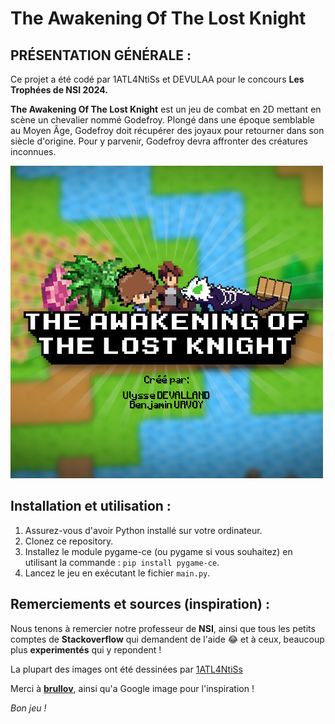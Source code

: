 # The Awakening Of The Lost Knight

## PRÉSENTATION GÉNÉRALE :

Ce projet a été codé par 1ATL4NtiSs et DEVULAA pour le concours **Les Trophées de NSI 2024.**

**The Awakening Of The Lost Knight** est un jeu de combat en 2D mettant en scène un chevalier nommé Godefroy. 
Plongé dans une époque semblable au Moyen Âge, Godefroy doit récupérer des joyaux pour retourner dans son siècle d'origine. 
Pour y parvenir, Godefroy devra affronter des créatures inconnues.

![Logo du jeu](/assets/images/image_logo.png)

## Installation et utilisation :

1. Assurez-vous d'avoir Python installé sur votre ordinateur.
2. Clonez ce repository.
3. Installez le module pygame-ce (ou pygame si vous souhaitez) en utilisant la commande : `pip install pygame-ce`.
4. Lancez le jeu en exécutant le fichier `main.py`.

## Remerciements et sources (inspiration) :

Nous tenons à remercier notre professeur de **NSI**, ainsi que tous les petits comptes de **Stackoverflow** qui demandent de l'aide 😂 et à ceux, beaucoup plus **experimentés** qui y repondent !

La plupart des images ont été dessinées par <a href="https://github.com/1ATL4NtiSs">1ATL4NtiSs</a> 

Merci à [**brullov**](https://twitter.com/brullov_art), ainsi qu'a Google image pour l'inspiration !


*Bon jeu !*

